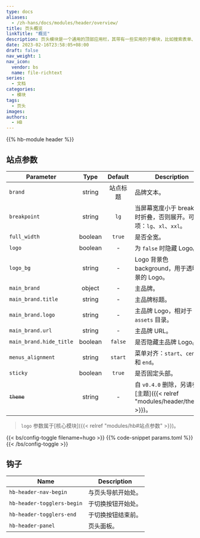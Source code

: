 ```yaml
---
type: docs
aliases:
  - /zh-hans/docs/modules/header/overview/
title: 页头概览
linkTitle: "概览"
description: 页头模块是一个通用的顶部应用栏，其带有一些实用的子模块，比如搜索表单、社交链接、浅色/深色切换以及语言切换等。
date: 2023-02-16T23:58:05+08:00
draft: false
nav_weight: 1
nav_icon:
  vendor: bs
  name: file-richtext
series:
  - 文档
categories:
  - 模块
tags:
  - 页头
images:
authors:
  - HB
---
```


{{% hb-module header %}}

## 站点参数

| Parameter         |  Type   | Default  | Description                                   |
| ----------------- | :-----: | :------: | --------------------------------------------- |
| `brand`           | string  | 站点标题 | 品牌文本。                                    |
| `breakpoint` | string | `lg` | 当屏幕宽度小于 breakpoint 时折叠，否则展开。可选项：`lg`、`xl`、`xxl`。 |
| `full_width`      | boolean |  `true`  | 是否全宽。                                    |
| `logo`            | boolean |    -     | 为 `false` 时隐藏 Logo。                      |
| `logo_bg`         | string  |    -     | Logo 背景色 background，用于透明背景的 Logo。 |
| `main_brand`      | object  |    -     | 主品牌。 |
| `main_brand.title` | string |    -     | 主品牌标题。 |
| `main_brand.logo` | string  |    -     | 主品牌 Logo，相对于 `assets` 目录。 |
| `main_brand.url`  | string  |    -     | 主品牌 URL。 |
| `main_brand.hide_title` | boolean | `false`| 是否隐藏主品牌 Logo。 |
| `menus_alignment` | string  | `start`  | 菜单对齐：`start`、`center` 和 `end`。        |
| `sticky`          | boolean |  `true`  | 是否固定头部。                                |
| ~~`theme`~~       | string  |    -     | 自 `v0.4.0` 删除，另请参阅[主题]({{< relref "modules/header/themes" >}})。 |

> `logo` 参数属于[核心模块]({{< relref "modules/hb#站点参数" >}})。

{{< bs/config-toggle filename=hugo >}}
{{% code-snippet params.toml %}}
{{< /bs/config-toggle >}}

## 钩子

| Name                       | Description        |
| -------------------------- | ------------------ |
| `hb-header-nav-begin`      | 与页头导航开始处。 |
| `hb-header-togglers-begin` | 于切换按钮开始处。 |
| `hb-header-togglers-end`   | 于切换按钮结束前。 |
| `hb-header-panel`          | 页头面板。         |

